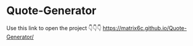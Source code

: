 # Quote-Generator

Use this link to open the project 👇👇👇
https://matrix6c.github.io/Quote-Generator/
